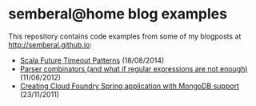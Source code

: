 # semberal@home blog examples

This repository contains code examples from some of my blogposts at http://semberal.github.io:

* [Scala Future Timeout Patterns](http://semberal.github.io/scala-future-timeout-patterns.html) (18/08/2014)
* [Parser combinators (and what if regular expressions are not enough)](http://semberal.github.io/parser-combinators-and-what-if-regular-expressions-are-not-enough.html) (11/06/2012)
* [Creating Cloud Foundry Spring application with MongoDB support](http://semberal.github.io/configuring-cloud-foundry-application-with-mongodb.html) (23/11/2011)
